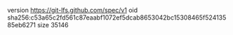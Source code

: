 version https://git-lfs.github.com/spec/v1
oid sha256:c53a65c2fd561c87eaabf1072ef5dcab8653042bc15308465f52413585eb6271
size 35146
